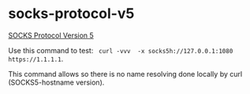 # socks-protocol-v5
<a href="https://readme.com/](https://pages.github.com/](https://datatracker.ietf.org/doc/html/rfc1928#autoid-2" target="_blank">SOCKS Protocol Version 5</a>

Use this command to test:
``` curl -vvv  -x socks5h://127.0.0.1:1080 https://1.1.1.1```.

This command allows so there is no name resolving done locally by curl (SOCKS5-hostname version).
